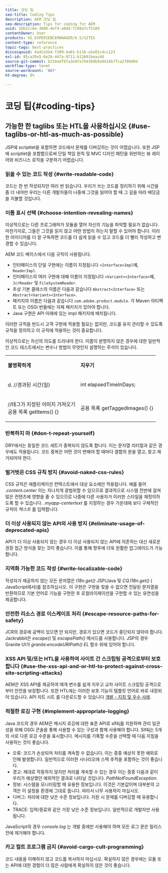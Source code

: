 ```yaml
---
title: 코딩 팁
seo-title: Coding Tips
description: AEM 코딩 팁
seo-description: Tips for coding for AEM
uuid: 1bb1cc6a-3606-4ef4-a8dd-7c08a7cf5189
contentOwner: User
products: SG_EXPERIENCEMANAGER/6.5/SITES
content-type: reference
topic-tags: best-practices
discoiquuid: 4adce3b4-f209-4a01-b116-a5e01c4cc123
exl-id: 85ca35e5-6e2b-447a-9711-b12601beacdd
source-git-commit: b220adf6fa3e9faf94389b9a9416b7fca2f89d9d
workflow-type: tm+mt
source-wordcount: '867'
ht-degree: 0%

---
```


# 코딩 팁{#coding-tips}

## 가능한 한 taglibs 또는 HTL을 사용하십시오 {#use-taglibs-or-htl-as-much-as-possible}

JSP에 scriptlet을 포함하면 코드에서 문제를 디버깅하는 것이 어렵습니다. 또한 JSP에 scriptlet을 포함함으로써 단일 책임 원칙 및 MVC 디자인 패턴을 위반하는 뷰 레이어와 비즈니스 로직을 구분하기 어렵습니다.

### 읽을 수 있는 코드 작성 {#write-readable-code}

코드는 한 번 작성되지만 여러 번 읽습니다. 우리가 쓰는 코드를 정리하기 위해 시간을 좀 더 내야만 우리는 다른 개발자들이 나중에 그것을 읽어야 할 때 그 길을 따라 배당금을 지불할 것입니다.

### 이름 표시 선택 {#choose-intention-revealing-names}

이상적으로는 다른 프로그래머가 모듈을 열어 자신의 기능을 파악할 필요가 없습니다. 마찬가지로, 그들은 그것을 읽지 않고 어떤 방법이 하는지 말할 수 있어야 합니다. 이러한 아이디어를 더 잘 구독하면 코드를 더 쉽게 읽을 수 있고 코드를 더 빨리 작성하고 변경할 수 있습니다.

AEM 코드 베이스에서 다음 규칙이 사용됩니다.


* 인터페이스의 단일 구현에는 이름이 지정됩니다 `<Interface>Impl`예, `ReaderImpl`.
* 인터페이스의 여러 구현에 대해 이름이 지정됩니다 `<Variant><Interface>`예, `JcrReader` 및 `FileSystemReader`.
* 추상 기본 클래스의 이름은 다음과 같습니다 `Abstract<Interface>` 또는 `Abstract<Variant><Interface>`.
* 패키지의 이름은 다음과 같습니다 `com.adobe.product.module`.  각 Maven 아티팩트 또는 OSGi 번들에는 자체 패키지가 있어야 합니다.
* Java 구현은 API 아래에 있는 impl 패키지에 배치됩니다.


이러한 규칙을 반드시 고객 구현에 적용할 필요는 없지만, 코드를 유지 관리할 수 있도록 규칙을 정의하고 이 규칙에 적용하는 것이 중요합니다.

이상적으로는 자신의 의도를 드러내야 한다. 이름이 분명하지 않은 경우에 대한 일반적인 코드 테스트에서는 변수나 방법이 무엇인지 설명하는 주석이 있습니다.

<table>
 <tbody>
  <tr>
   <td><p><strong>불명확하게</strong></p> </td>
   <td><p><strong>지우기</strong></p> </td>
  </tr>
  <tr>
   <td><p>d. //경과된 시간(일)</p> </td>
   <td><p>int elapsedTimeInDays;</p> </td>
  </tr>
  <tr>
   <td><p>//태그가 지정된 이미지 가져오기<br /> 공용 목록 getItems() {}</p> </td>
   <td><p>공용 목록 getTaggedImages() {}</p> </td>
  </tr>
 </tbody>
</table>

### 반복하지 마  {#don-t-repeat-yourself}

DRY에서는 동일한 코드 세트가 중복되지 않도록 합니다. 이는 문자열 리터럴과 같은 경우에도 적용됩니다. 코드 중복은 어떤 것이 변해야 할 때마다 결함의 문을 열고, 찾고 제거되어야 한다.

### 벌거벗은 CSS 규칙 방지 {#avoid-naked-css-rules}

CSS 규칙은 애플리케이션 컨텍스트에서 대상 요소에만 적용됩니다. 예를 들어 *.content.center* 이는 지나치게 광범위할 수 있으므로 결과적으로 시스템 전반에 걸쳐 많은 컨텐츠에 영향을 줄 수 있으므로 나중에 다른 사용자가 이러한 스타일을 재정의하도록 할 수 있습니다. *.myapp-centertext* 를 지정하는 경우 가운데에 보다 구체적인 규칙이 *텍스트* 를 입력합니다.

### 더 이상 사용되지 않는 API의 사용 방지 {#eliminate-usage-of-deprecated-apis}

API가 더 이상 사용되지 않는 경우 더 이상 사용되지 않는 API에 의존하는 대신 새로운 권장 접근 방식을 찾는 것이 좋습니다. 이를 통해 향후에 더욱 원활한 업그레이드가 가능합니다.

### 지역화 가능한 코드 작성 {#write-localizable-code}

작성자가 제공하지 않는 모든 문자열은 *I18n.get()* JSP/Java 및 *CQ.I18n.get()* ( JavaScript에서)를 참조하십시오. 이 구현은 구현을 찾을 수 없으면 전달된 문자열을 반환하므로 기본 언어로 기능을 구현한 후 로컬라이제이션을 구현할 수 있는 유연성을 제공합니다.

### 안전한 리소스 경로 이스케이프 처리 {#escape-resource-paths-for-safety}

JCR의 경로에 공백이 있으면 안 되지만, 경로가 있으면 코드가 중단되지 않아야 합니다. Jackrabbit은 *escape()* 및 *escapePath()* 메서드를 사용합니다. JSP의 경우 Granite UI가 *granite:encodeURIPath() EL* 함수 위에 있어야 합니다.

### XSS API 및/또는 HTL을 사용하여 사이트 간 스크립팅 공격으로부터 보호합니다 {#use-the-xss-api-and-or-htl-to-protect-against-cross-site-scripting-attacks}

AEM은 XSS API를 제공하여 매개 변수를 쉽게 지우고 교차 사이트 스크립팅 공격으로부터 안전을 보장합니다. 또한 HTL에는 이러한 보호 기능이 템플릿 언어로 바로 내장되어 있습니다. API 치트 시트 를 다운로드할 수 있습니다 [개발 - 지침 및 우수 사례](/help/sites-developing/dev-guidelines-bestpractices.md).

### 적절한 로깅 구현 {#implement-appropriate-logging}

Java 코드의 경우 AEM은 메시지 로깅에 대한 표준 API로 slf4j를 지원하며 관리 일관성을 위해 OSGi 콘솔을 통해 사용할 수 있는 구성과 함께 사용해야 합니다. Slf4j는 5개의 서로 다른 로깅 수준을 표시합니다. 메시지를 기록할 수준을 선택할 때 다음 지침을 사용하는 것이 좋습니다.

* 오류: 코드가 손상되어 처리를 계속할 수 없습니다. 이는 종종 예상치 못한 예외로 인해 발생합니다. 일반적으로 이러한 시나리오에 스택 추적을 포함하는 것이 좋습니다.
* 경고: 제대로 작동하지 않지만 처리를 계속할 수 있는 경우 이는 종종 다음과 같이 우리가 예상했던 예외적인 결과로 나타날 것입니다. *PathNotFoundException*.
* 정보: 시스템을 모니터링할 때 유용한 정보입니다. 이것은 기본값이며 대부분의 고객은 이 설정을 환경에 그대로 둡니다. 따라서 너무 사용하지 마십시오.
* 디버그: 처리에 대한 낮은 수준 정보입니다. 지원 시 문제를 디버깅할 때 유용합니다.
* TRACE: 입력/종료와 같은 가장 낮은 수준 정보입니다. 일반적으로 개발자만 사용됩니다.

JavaScript의 경우 *console.log* 는 개발 중에만 사용해야 하며 모든 로그 문은 릴리스 전에 제거해야 합니다.

### 카고 컬트 프로그램 금지 {#avoid-cargo-cult-programming}

코드 내용을 이해하지 않고 코드를 복사하지 마십시오. 확실하지 않은 경우에는 모듈 또는 API에 대한 경험이 더 많은 사람에게 확실하지 않은 것이 좋습니다.
